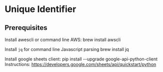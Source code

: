 # Unique Identifier 

## Prerequisites 

Install awescli or command line AWS: 
	brew install awscli 

Install `jq` for command line Javascript parsing 
	brew install jq 

Install google sheets client: 
	pip install --upgrade google-api-python-client
	Instructions: https://developers.google.com/sheets/api/quickstart/python

	
